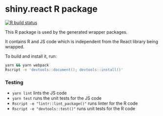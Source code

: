 # shiny.react R package

<!-- badges: start -->
[![R build status](https://github.com/Appsilon/shiny.react/workflows/R-CMD-check/badge.svg)](https://github.com/Appsilon/shiny.react/actions)
<!-- badges: end -->

This R package is used by the generated wrapper packages.

It contains R and JS code which is independent from the React library being wrapped.

To build and install it, run:
```sh
yarn && yarn webpack
Rscript -e 'devtools::document(); devtools::install()'
```

### Testing
* `yarn lint` lints the JS code
* `yarn test` runs the unit tests for the JS code
* `Rscript -e "lintr::lint_package()"` runs linter for the R code
* `Rscript -e "devtools::test()"` runs unit tests for the R code
